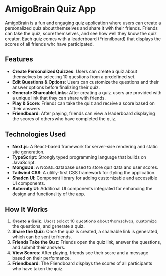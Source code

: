 # AmigoBrain Quiz App

AmigoBrain is a fun and engaging quiz application where users can create a personalized quiz about themselves and share it with their friends. Friends can take the quiz, score themselves, and see how well they know the quiz creator. Each quiz comes with a leaderboard (Friendboard) that displays the scores of all friends who have participated.

## Features

- **Create Personalized Quizzes**: Users can create a quiz about themselves by selecting 10 questions from a predefined set.
- **Edit Questions & Options**: Users can customize the questions and their answer options before finalizing their quiz.
- **Generate Shareable Links**: After creating a quiz, users are provided with a unique link that they can share with friends.
- **Play & Score**: Friends can take the quiz and receive a score based on their answers.
- **Friendboard**: After playing, friends can view a leaderboard displaying the scores of others who have completed the quiz.

## Technologies Used

- **Next.js**: A React-based framework for server-side rendering and static site generation.
- **TypeScript**: Strongly typed programming language that builds on JavaScript.
- **MongoDB**: A NoSQL database used to store quiz data and user scores.
- **Tailwind CSS**: A utility-first CSS framework for styling the application.
- **Shadcn UI**: Component library for adding customizable and accessible UI components.
- **Acternity UI**: Additional UI components integrated for enhancing the design and functionality of the app.

## How It Works

1. **Create a Quiz**: Users select 10 questions about themselves, customize the questions, and generate a quiz.
2. **Share the Quiz**: Once the quiz is created, a shareable link is generated, which can be sent to friends.
3. **Friends Take the Quiz**: Friends open the quiz link, answer the questions, and submit their answers.
4. **View Scores**: After playing, friends see their score and a message based on their performance.
5. **Friendboard**: The Friendboard displays the scores of all participants who have taken the quiz.

